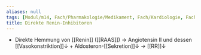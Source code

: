 ```yaml
---
aliases: null
tags: [Modul/m14, Fach/Pharmakologie/Medikament, Fach/Kardiologie, Fach/Nephrologie]
title: Direkte Renin-Inhibitoren
---
```

- Direkte Hemmung von [[Renin]] ([[RAAS]]) → Angiotensin II und dessen [[Vasokonstriktion]]↓ + Aldosteron-[[Sekretion]]↓ → [[RR]]↓

